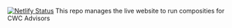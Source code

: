 [![Netlify Status](https://api.netlify.com/api/v1/badges/61bd22ab-a197-4b8e-8022-42c493b1b4d2/deploy-status)](https://app.netlify.com/projects/cwc-audit-runner/deploys) 
This repo manages the live website to run composities for CWC Advisors
